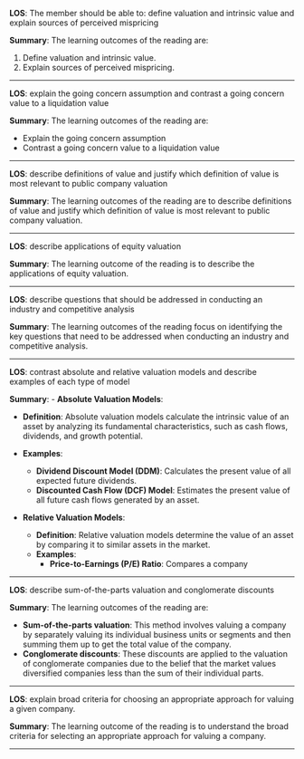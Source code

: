  **LOS**: The member should be able to: define valuation and intrinsic value and explain sources of perceived mispricing 
 
 **Summary**: The learning outcomes of the reading are:
1. Define valuation and intrinsic value.
2. Explain sources of perceived mispricing.  

 _________ 
 **LOS**:  explain the going concern assumption and contrast a going concern value to a liquidation value 
 
 **Summary**: The learning outcomes of the reading are:
- Explain the going concern assumption
- Contrast a going concern value to a liquidation value  

 _________ 
 **LOS**:  describe definitions of value and justify which definition of value is most relevant to public company valuation 
 
 **Summary**: The learning outcomes of the reading are to describe definitions of value and justify which definition of value is most relevant to public company valuation.  

 _________ 
 **LOS**:  describe applications of equity valuation 
 
 **Summary**: The learning outcome of the reading is to describe the applications of equity valuation.  

 _________ 
 **LOS**:  describe questions that should be addressed in conducting an industry and competitive analysis 
 
 **Summary**: The learning outcomes of the reading focus on identifying the key questions that need to be addressed when conducting an industry and competitive analysis.  

 _________ 
 **LOS**:  contrast absolute and relative valuation models and describe examples of each type of model 
 
 **Summary**: - **Absolute Valuation Models**:
  - **Definition**: Absolute valuation models calculate the intrinsic value of an asset by analyzing its fundamental characteristics, such as cash flows, dividends, and growth potential.
  - **Examples**: 
    - **Dividend Discount Model (DDM)**: Calculates the present value of all expected future dividends.
    - **Discounted Cash Flow (DCF) Model**: Estimates the present value of all future cash flows generated by an asset.
    
- **Relative Valuation Models**:
  - **Definition**: Relative valuation models determine the value of an asset by comparing it to similar assets in the market.
  - **Examples**:
    - **Price-to-Earnings (P/E) Ratio**: Compares a company  

 _________ 
 **LOS**:  describe sum-of-the-parts valuation and conglomerate discounts 
 
 **Summary**: The learning outcomes of the reading are:  
- **Sum-of-the-parts valuation**: This method involves valuing a company by separately valuing its individual business units or segments and then summing them up to get the total value of the company.
- **Conglomerate discounts**: These discounts are applied to the valuation of conglomerate companies due to the belief that the market values diversified companies less than the sum of their individual parts.  

 _________ 
 **LOS**:  explain broad criteria for choosing an appropriate approach for valuing a given company. 
 
 **Summary**: The learning outcome of the reading is to understand the broad criteria for selecting an appropriate approach for valuing a company.  

 _________ 
